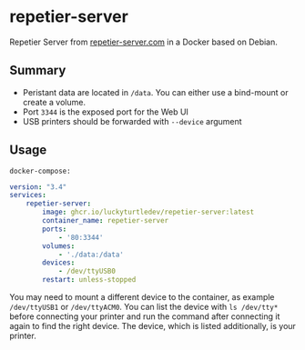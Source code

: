 # repetier-server

Repetier Server from [repetier-server.com](https://www.repetier-server.com/download-repetier-server/) in a Docker based on Debian.

## Summary

- Peristant data are located in `/data`. You can either use a bind-mount or create a volume.
- Port `3344` is the exposed port for the Web UI
- USB printers should be forwarded with `--device` argument

## Usage

`docker-compose:`
```yml
version: "3.4"
services:
    repetier-server:
        image: ghcr.io/luckyturtledev/repetier-server:latest
        container_name: repetier-server
        ports:
            - '80:3344'
        volumes:
            - './data:/data'
        devices:
            - /dev/ttyUSB0
        restart: unless-stopped
```
You may need to mount a different device to the container, as example `/dev/ttyUSB1` or `/dev/ttyACM0`.
You can list the device with `ls /dev/tty*` before connecting your printer and run the command after connecting it again to find the right device. The device, which is listed additionally, is your printer.
